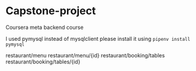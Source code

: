 # Capstone-project
Coursera meta backend course

I used pymysql instead of mysqlclient
please install it using
`pipenv install pymysql`

restaurant/menu
restaurant/menu/{id}
restaurant/booking/tables
restaurant/booking/tables/{id}

